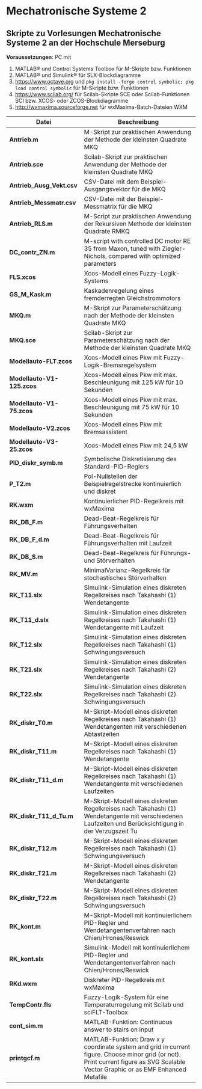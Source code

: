 # Mechatronische Systeme 2

## Skripte zu Vorlesungen Mechatronische Systeme 2 an der Hochschule Merseburg

**Voraussetzungen**: PC mit

1. MATLAB® und Control Systems Toolbox für M-Skripte bzw. Funktionen
2. MATLAB® und Simulink® für SLX-Blockdiagramme
3. https://www.octave.org und `pkg install -forge control symbolic; pkg load control symbolic` für M-Skripte bzw. Funktionen
4. https://www.scilab.org/ für Scilab-Skripte SCE oder Scilab-Funktionen SCI bzw. XCOS- oder ZCOS-Blockdiagramme
5. http://wxmaxima.sourceforge.net für wxMaxima-Batch-Dateien WXM

**Datei**|**Beschreibung**
---|---
**Antrieb.m**|M-Skript zur praktischen Anwendung der Methode der kleinsten Quadrate MKQ 
**Antrieb.sce**|Scilab-Skript zur praktischen Anwendung der Methode der kleinsten Quadrate MKQ
**Antrieb_Ausg_Vekt.csv**|CSV-Datei mit dem Beispiel-Ausgangsvektor für die MKQ
**Antrieb_Messmatr.csv**|CSV-Datei mit der Beispiel-Messmatrix für die MKQ
**Antrieb_RLS.m**|M-Script zur praktischen Anwendung der Rekursiven Methode der kleinsten Quadrate RMKQ 
**DC_contr_ZN.m**|M-script with controlled DC motor RE 35 from Maxon, tuned with Ziegler-Nichols, compared with optimized parameters
**FLS.xcos**|Xcos-Modell eines Fuzzy-Logik-Systems
**GS_M_Kask.m**|Kaskadenregelung eines fremderregten Gleichstrommotors
**MKQ.m**|M-Skript zur Parameterschätzung nach der Methode der kleinsten Quadrate MKQ 
**MKQ.sce**|Scilab-Skript zur Parameterschätzung nach der Methode der kleinsten Quadrate MKQ 
**Modellauto-FLT.zcos**|Xcos-Modell eines Pkw mit Fuzzy-Logik-Bremsregelsystem
**Modellauto-V1-125.zcos**|Xcos-Modell eines Pkw mit max. Beschleunigung mit 125 kW für 10 Sekunden
**Modellauto-V1-75.zcos**|Xcos-Modell eines Pkw mit max. Beschleunigung mit 75 kW für 10 Sekunden
**Modellauto-V2.zcos**|Xcos-Modell eines Pkw mit Bremsassistent
**Modellauto-V3-25.zcos**|Xcos-Modell eines Pkw mit 24,5 kW
**PID_diskr_symb.m**|Symbolische Diskretisierung des Standard-PID-Reglers
**P_T2.m**|Pol-Nullstellen der Beispielregelstrecke kontinuierlich und diskret
**RK.wxm**|Kontinuierlicher PID-Regelkreis mit wxMaxima
**RK_DB_F.m**|Dead-Beat-Regelkreis für Führungsverhalten
**RK_DB_F_d.m**|Dead-Beat-Regelkreis für Führungsverhalten mit Laufzeit
**RK_DB_S.m**|Dead-Beat-Regelkreis für Führungs- und Störverhalten
**RK_MV.m**|MinimalVarianz-Regelkreis für stochastisches Störverhalten
**RK_T11.slx**|Simulink-Simulation eines diskreten Regelkreises nach Takahashi (1) Wendetangente
**RK_T11_d.slx**|Simulink-Simulation eines diskreten Regelkreises nach Takahashi (1) Wendetangente mit Laufzeit
**RK_T12.slx**|Simulink-Simulation eines diskreten Regelkreises nach Takahashi (1) Schwingungsversuch
**RK_T21.slx**|Simulink-Simulation eines diskreten Regelkreises nach Takahashi (2) Wendetangente
**RK_T22.slx**|Simulink-Simulation eines diskreten Regelkreises nach Takahashi (2) Schwingungsversuch
**RK_diskr_T0.m**|M-Skript-Modell eines diskreten Regelkreises nach Takahashi (1) Wendetangenten mit verschiedenen Abtastzeiten
**RK_diskr_T11.m**|M-Skript-Modell eines diskreten Regelkreises nach Takahashi (1) Wendetangente
**RK_diskr_T11_d.m**|M-Skript-Modell eines diskreten Regelkreises nach Takahashi (1) Wendetangente mit verschiedenen Laufzeiten
**RK_diskr_T11_d_Tu.m**|M-Skript-Modell eines diskreten Regelkreises nach Takahashi (1) Wendetangente mit verschiedenen Laufzeiten und Berücksichtigung in der Verzugszeit Tu
**RK_diskr_T12.m**|M-Skript-Modell eines diskreten Regelkreises nach Takahashi (1) Schwingungsversuch
**RK_diskr_T21.m**|M-Skript-Modell eines diskreten Regelkreises nach Takahashi (2) Wendetangente
**RK_diskr_T22.m**|M-Skript-Modell eines diskreten Regelkreises nach Takahashi (2) Schwingungsversuch
**RK_kont.m**|M-Skript-Modell mit kontinuierlichem PID-Regler und Wendetangentenverfahren nach Chien/Hrones/Reswick
**RK_kont.slx**|Simulink-Modell mit kontinuierlichem PID-Regler und Wendetangentenverfahren nach Chien/Hrones/Reswick
**RKd.wxm**|Diskreter PID-Regelkreis mit wxMaxima
**TempContr.fls**|Fuzzy-Logik-System für eine Temperaturregelung mit Scilab und sciFLT-Toolbox
**cont_sim.m**|MATLAB-Funktion: Continuous answer to stairs on input
**printgcf.m**|MATLAB-Funktion: Draw x y coordinate system and grid in current figure. Choose minor grid (or not). Print current figure as SVG Scalable Vector Graphic or as EMF Enhanced Metafile
